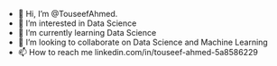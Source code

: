 - 👋 Hi, I’m @TouseefAhmed.
- 👀 I’m interested in Data Science
- 🌱 I’m currently learning Data Science
- 💞️ I’m looking to collaborate on Data Science and Machine Learning
- 📫 How to reach me linkedin.com/in/touseef-ahmed-5a8586229

<!---
TouseefAhmedAbbasi/TouseefAhmedAbbasi is a ✨ special ✨ repository because its `README.md` (this file) appears on your GitHub profile.
You can click the Preview link to take a look at your changes.
--->
